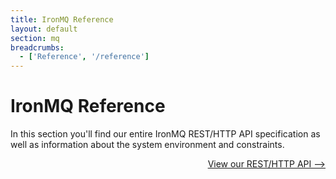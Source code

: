 ```yaml
---
title: IronMQ Reference
layout: default
section: mq
breadcrumbs:
  - ['Reference', '/reference']
---
```


# IronMQ Reference

In this section you'll find our entire IronMQ REST/HTTP API specification as well as information about the system
environment and constraints.


<p style="width: 100%; text-align: right;"><a href="/mq/reference/api" class="next_item">View our REST/HTTP API --></a></p>

